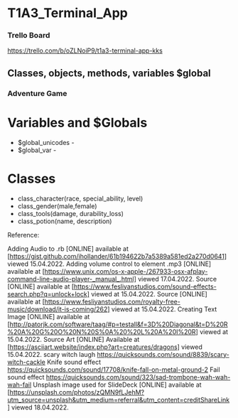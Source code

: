 # T1A3_Terminal_App

### Trello Board
https://trello.com/b/oZLNoiP9/t1a3-terminal-app-kks

## Classes, objects, methods, variables $global

### Adventure Game

# Variables and $Globals
- $global_unicodes - 
- $global_var -
  
# Classes
- class_character(race, special_ability, level)
- class_gender(male,female)
- class_tools(damage, durability_loss)
- class_potion(name, description)



Reference:

Adding Audio to .rb [ONLINE] available at [https://gist.github.com/ihollander/61b194622b7a5389a581ed2a270d0641] viewed 15.04.2022.
Adding volume control to element .mp3 [ONLINE] available at [https://www.unix.com/os-x-apple-/267933-osx-afplay-command-line-audio-player-_manual_.html] viewed 17.04.2022.
Source [ONLINE] available at [https://www.fesliyanstudios.com/sound-effects-search.php?q=unlock+lock] viewed at 15.04.2022.
Source [ONLINE] available at [https://www.fesliyanstudios.com/royalty-free-music/download/it-is-coming/262] viewed at 15.04.2022.
Creating Text Image [ONLINE] available at [http://patorjk.com/software/taag/#p=testall&f=3D%20Diagonal&t=D%20R%20A%20G%20O%20N%20S%0A%20%20L%20A%20I%20R] viewed at 15.04.2022.
Source Art [ONLINE] Available at [https://asciiart.website/index.php?art=creatures/dragons] viewed 15.04.2022.
scary witch laugh https://quicksounds.com/sound/8839/scary-witch-cackle
Knife sound effect https://quicksounds.com/sound/17708/knife-fall-on-metal-ground-2
Fail sound effect https://quicksounds.com/sound/323/sad-trombone-wah-wah-wah-fail
Unsplash image used for SlideDeck [ONLINE] available at [https://unsplash.com/photos/zQMN9fLJehM?utm_source=unsplash&utm_medium=referral&utm_content=creditShareLink] viewed 18.04.2022.